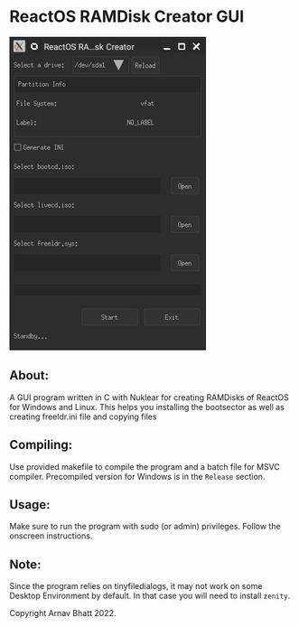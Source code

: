 # ReactOS RAMDisk Creator GUI

![screenshot](assets/screenshot.png)

## About:
A GUI program written in C with Nuklear for creating RAMDisks of ReactOS for Windows and Linux.
This helps you installing the bootsector as well as creating freeldr.ini file and copying files

## Compiling:
Use provided makefile to compile the program and a batch file for MSVC compiler. Precompiled version for Windows is in the `Release` section.

## Usage:
Make sure to run the program with sudo (or admin) privileges. Follow the onscreen instructions.

## Note:
Since the program relies on tinyfiledialogs, it may not work on some Desktop Environment by default. In that case you will need to install `zenity`.

Copyright Arnav Bhatt 2022.
